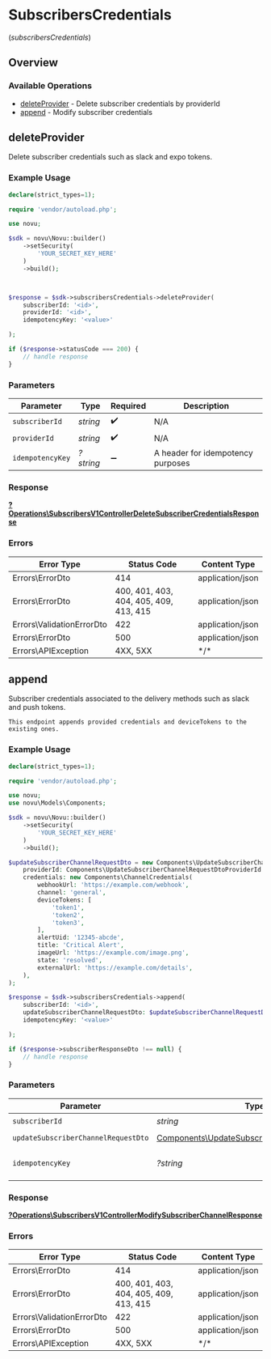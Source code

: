 # SubscribersCredentials
(*subscribersCredentials*)

## Overview

### Available Operations

* [deleteProvider](#deleteprovider) - Delete subscriber credentials by providerId
* [append](#append) - Modify subscriber credentials

## deleteProvider

Delete subscriber credentials such as slack and expo tokens.

### Example Usage

```php
declare(strict_types=1);

require 'vendor/autoload.php';

use novu;

$sdk = novu\Novu::builder()
    ->setSecurity(
        'YOUR_SECRET_KEY_HERE'
    )
    ->build();



$response = $sdk->subscribersCredentials->deleteProvider(
    subscriberId: '<id>',
    providerId: '<id>',
    idempotencyKey: '<value>'

);

if ($response->statusCode === 200) {
    // handle response
}
```

### Parameters

| Parameter                         | Type                              | Required                          | Description                       |
| --------------------------------- | --------------------------------- | --------------------------------- | --------------------------------- |
| `subscriberId`                    | *string*                          | :heavy_check_mark:                | N/A                               |
| `providerId`                      | *string*                          | :heavy_check_mark:                | N/A                               |
| `idempotencyKey`                  | *?string*                         | :heavy_minus_sign:                | A header for idempotency purposes |

### Response

**[?Operations\SubscribersV1ControllerDeleteSubscriberCredentialsResponse](../../Models/Operations/SubscribersV1ControllerDeleteSubscriberCredentialsResponse.md)**

### Errors

| Error Type                             | Status Code                            | Content Type                           |
| -------------------------------------- | -------------------------------------- | -------------------------------------- |
| Errors\ErrorDto                        | 414                                    | application/json                       |
| Errors\ErrorDto                        | 400, 401, 403, 404, 405, 409, 413, 415 | application/json                       |
| Errors\ValidationErrorDto              | 422                                    | application/json                       |
| Errors\ErrorDto                        | 500                                    | application/json                       |
| Errors\APIException                    | 4XX, 5XX                               | \*/\*                                  |

## append

Subscriber credentials associated to the delivery methods such as slack and push tokens.

    This endpoint appends provided credentials and deviceTokens to the existing ones.

### Example Usage

```php
declare(strict_types=1);

require 'vendor/autoload.php';

use novu;
use novu\Models\Components;

$sdk = novu\Novu::builder()
    ->setSecurity(
        'YOUR_SECRET_KEY_HERE'
    )
    ->build();

$updateSubscriberChannelRequestDto = new Components\UpdateSubscriberChannelRequestDto(
    providerId: Components\UpdateSubscriberChannelRequestDtoProviderId::Zulip,
    credentials: new Components\ChannelCredentials(
        webhookUrl: 'https://example.com/webhook',
        channel: 'general',
        deviceTokens: [
            'token1',
            'token2',
            'token3',
        ],
        alertUid: '12345-abcde',
        title: 'Critical Alert',
        imageUrl: 'https://example.com/image.png',
        state: 'resolved',
        externalUrl: 'https://example.com/details',
    ),
);

$response = $sdk->subscribersCredentials->append(
    subscriberId: '<id>',
    updateSubscriberChannelRequestDto: $updateSubscriberChannelRequestDto,
    idempotencyKey: '<value>'

);

if ($response->subscriberResponseDto !== null) {
    // handle response
}
```

### Parameters

| Parameter                                                                                                    | Type                                                                                                         | Required                                                                                                     | Description                                                                                                  |
| ------------------------------------------------------------------------------------------------------------ | ------------------------------------------------------------------------------------------------------------ | ------------------------------------------------------------------------------------------------------------ | ------------------------------------------------------------------------------------------------------------ |
| `subscriberId`                                                                                               | *string*                                                                                                     | :heavy_check_mark:                                                                                           | N/A                                                                                                          |
| `updateSubscriberChannelRequestDto`                                                                          | [Components\UpdateSubscriberChannelRequestDto](../../Models/Components/UpdateSubscriberChannelRequestDto.md) | :heavy_check_mark:                                                                                           | N/A                                                                                                          |
| `idempotencyKey`                                                                                             | *?string*                                                                                                    | :heavy_minus_sign:                                                                                           | A header for idempotency purposes                                                                            |

### Response

**[?Operations\SubscribersV1ControllerModifySubscriberChannelResponse](../../Models/Operations/SubscribersV1ControllerModifySubscriberChannelResponse.md)**

### Errors

| Error Type                             | Status Code                            | Content Type                           |
| -------------------------------------- | -------------------------------------- | -------------------------------------- |
| Errors\ErrorDto                        | 414                                    | application/json                       |
| Errors\ErrorDto                        | 400, 401, 403, 404, 405, 409, 413, 415 | application/json                       |
| Errors\ValidationErrorDto              | 422                                    | application/json                       |
| Errors\ErrorDto                        | 500                                    | application/json                       |
| Errors\APIException                    | 4XX, 5XX                               | \*/\*                                  |